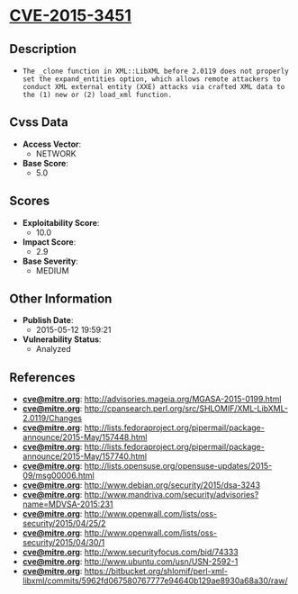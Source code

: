 
# [CVE-2015-3451](https://cve.mitre.org/cgi-bin/cvename.cgi?name=CVE-2015-3451)

## Description

- `The _clone function in XML::LibXML before 2.0119 does not properly set the expand_entities option, which allows remote attackers to conduct XML external entity (XXE) attacks via crafted XML data to the (1) new or (2) load_xml function.`

## Cvss Data

- **Access Vector**:
  - NETWORK
- **Base Score**:
  - 5.0

## Scores

- **Exploitability Score**:
  - 10.0
- **Impact Score**:
  - 2.9
- **Base Severity**:
  - MEDIUM

## Other Information

- **Publish Date**:
  - 2015-05-12 19:59:21
- **Vulnerability Status**:
  - Analyzed

## References

- **cve@mitre.org**: http://advisories.mageia.org/MGASA-2015-0199.html
- **cve@mitre.org**: http://cpansearch.perl.org/src/SHLOMIF/XML-LibXML-2.0119/Changes
- **cve@mitre.org**: http://lists.fedoraproject.org/pipermail/package-announce/2015-May/157448.html
- **cve@mitre.org**: http://lists.fedoraproject.org/pipermail/package-announce/2015-May/157740.html
- **cve@mitre.org**: http://lists.opensuse.org/opensuse-updates/2015-09/msg00006.html
- **cve@mitre.org**: http://www.debian.org/security/2015/dsa-3243
- **cve@mitre.org**: http://www.mandriva.com/security/advisories?name=MDVSA-2015:231
- **cve@mitre.org**: http://www.openwall.com/lists/oss-security/2015/04/25/2
- **cve@mitre.org**: http://www.openwall.com/lists/oss-security/2015/04/30/1
- **cve@mitre.org**: http://www.securityfocus.com/bid/74333
- **cve@mitre.org**: http://www.ubuntu.com/usn/USN-2592-1
- **cve@mitre.org**: https://bitbucket.org/shlomif/perl-xml-libxml/commits/5962fd067580767777e94640b129ae8930a68a30/raw/
